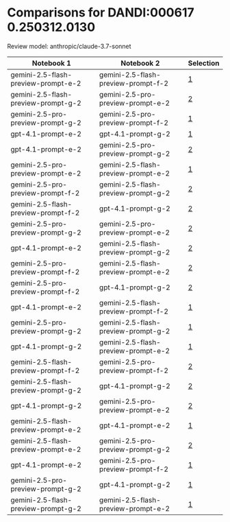 # Comparisons for DANDI:000617 0.250312.0130

Review model: anthropic/claude-3.7-sonnet

| Notebook 1 | Notebook 2 | Selection |
|------------|------------|----------|
| gemini-2.5-flash-preview-prompt-e-2 | gemini-2.5-flash-preview-prompt-f-2 | [1](gemini-2.5-flash-preview-prompt-e-2/comparisons/gemini-2.5-flash-preview-prompt-f-2/comparison_thinking.md) |
| gemini-2.5-flash-preview-prompt-g-2 | gemini-2.5-pro-preview-prompt-e-2 | [2](gemini-2.5-flash-preview-prompt-g-2/comparisons/gemini-2.5-pro-preview-prompt-e-2/comparison_thinking.md) |
| gemini-2.5-pro-preview-prompt-g-2 | gemini-2.5-pro-preview-prompt-f-2 | [1](gemini-2.5-pro-preview-prompt-g-2/comparisons/gemini-2.5-pro-preview-prompt-f-2/comparison_thinking.md) |
| gpt-4.1-prompt-e-2 | gpt-4.1-prompt-g-2 | [1](gpt-4.1-prompt-e-2/comparisons/gpt-4.1-prompt-g-2/comparison_thinking.md) |
| gpt-4.1-prompt-e-2 | gemini-2.5-pro-preview-prompt-g-2 | [2](gpt-4.1-prompt-e-2/comparisons/gemini-2.5-pro-preview-prompt-g-2/comparison_thinking.md) |
| gemini-2.5-pro-preview-prompt-e-2 | gemini-2.5-flash-preview-prompt-e-2 | [1](gemini-2.5-pro-preview-prompt-e-2/comparisons/gemini-2.5-flash-preview-prompt-e-2/comparison_thinking.md) |
| gemini-2.5-pro-preview-prompt-f-2 | gemini-2.5-flash-preview-prompt-g-2 | [2](gemini-2.5-pro-preview-prompt-f-2/comparisons/gemini-2.5-flash-preview-prompt-g-2/comparison_thinking.md) |
| gemini-2.5-flash-preview-prompt-f-2 | gpt-4.1-prompt-g-2 | [2](gemini-2.5-flash-preview-prompt-f-2/comparisons/gpt-4.1-prompt-g-2/comparison_thinking.md) |
| gemini-2.5-pro-preview-prompt-g-2 | gemini-2.5-pro-preview-prompt-e-2 | [2](gemini-2.5-pro-preview-prompt-g-2/comparisons/gemini-2.5-pro-preview-prompt-e-2/comparison_thinking.md) |
| gpt-4.1-prompt-e-2 | gemini-2.5-flash-preview-prompt-g-2 | [2](gpt-4.1-prompt-e-2/comparisons/gemini-2.5-flash-preview-prompt-g-2/comparison_thinking.md) |
| gemini-2.5-pro-preview-prompt-f-2 | gemini-2.5-flash-preview-prompt-e-2 | [2](gemini-2.5-pro-preview-prompt-f-2/comparisons/gemini-2.5-flash-preview-prompt-e-2/comparison_thinking.md) |
| gemini-2.5-pro-preview-prompt-f-2 | gpt-4.1-prompt-g-2 | [2](gemini-2.5-pro-preview-prompt-f-2/comparisons/gpt-4.1-prompt-g-2/comparison_thinking.md) |
| gpt-4.1-prompt-e-2 | gemini-2.5-flash-preview-prompt-f-2 | [1](gpt-4.1-prompt-e-2/comparisons/gemini-2.5-flash-preview-prompt-f-2/comparison_thinking.md) |
| gemini-2.5-pro-preview-prompt-g-2 | gemini-2.5-flash-preview-prompt-g-2 | [1](gemini-2.5-pro-preview-prompt-g-2/comparisons/gemini-2.5-flash-preview-prompt-g-2/comparison_thinking.md) |
| gpt-4.1-prompt-g-2 | gemini-2.5-flash-preview-prompt-e-2 | [1](gpt-4.1-prompt-g-2/comparisons/gemini-2.5-flash-preview-prompt-e-2/comparison_thinking.md) |
| gemini-2.5-flash-preview-prompt-f-2 | gemini-2.5-pro-preview-prompt-f-2 | [2](gemini-2.5-flash-preview-prompt-f-2/comparisons/gemini-2.5-pro-preview-prompt-f-2/comparison_thinking.md) |
| gemini-2.5-flash-preview-prompt-g-2 | gpt-4.1-prompt-g-2 | [2](gemini-2.5-flash-preview-prompt-g-2/comparisons/gpt-4.1-prompt-g-2/comparison_thinking.md) |
| gpt-4.1-prompt-g-2 | gemini-2.5-pro-preview-prompt-e-2 | [2](gpt-4.1-prompt-g-2/comparisons/gemini-2.5-pro-preview-prompt-e-2/comparison_thinking.md) |
| gemini-2.5-flash-preview-prompt-e-2 | gpt-4.1-prompt-e-2 | [1](gemini-2.5-flash-preview-prompt-e-2/comparisons/gpt-4.1-prompt-e-2/comparison_thinking.md) |
| gemini-2.5-flash-preview-prompt-e-2 | gemini-2.5-pro-preview-prompt-g-2 | [2](gemini-2.5-flash-preview-prompt-e-2/comparisons/gemini-2.5-pro-preview-prompt-g-2/comparison_thinking.md) |
| gpt-4.1-prompt-e-2 | gemini-2.5-pro-preview-prompt-f-2 | [1](gpt-4.1-prompt-e-2/comparisons/gemini-2.5-pro-preview-prompt-f-2/comparison_thinking.md) |
| gemini-2.5-pro-preview-prompt-g-2 | gpt-4.1-prompt-g-2 | [1](gemini-2.5-pro-preview-prompt-g-2/comparisons/gpt-4.1-prompt-g-2/comparison_thinking.md) |
| gemini-2.5-flash-preview-prompt-g-2 | gemini-2.5-flash-preview-prompt-e-2 | [1](gemini-2.5-flash-preview-prompt-g-2/comparisons/gemini-2.5-flash-preview-prompt-e-2/comparison_thinking.md) |
